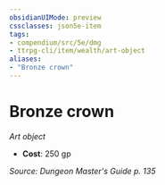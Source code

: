 ```yaml
---
obsidianUIMode: preview
cssclasses: json5e-item
tags:
- compendium/src/5e/dmg
- ttrpg-cli/item/wealth/art-object
aliases: 
- "Bronze crown"
---
```

# Bronze crown
*Art object*  

- **Cost**: 250 gp

*Source: Dungeon Master's Guide p. 135*